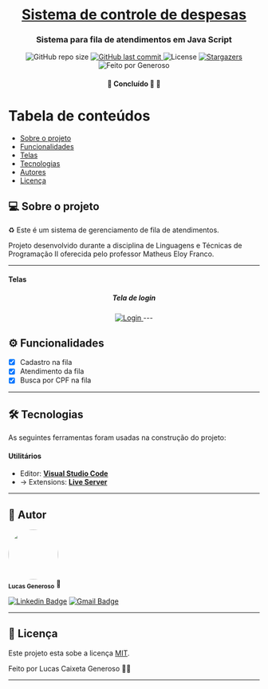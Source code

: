 <h1 align="center">
     <a href="#" alt="site do ecoleta"> Sistema de controle de despesas</a>
</h1>

<h3 align="center">
    Sistema para fila de atendimentos em Java Script
</h3>

<p align="center">
  <img alt="GitHub repo size" src="https://img.shields.io/github/repo-size/generoso28/filaAtendimentoModelo">
  
  <a href="https://github.com/generoso28/filaAtendimentoModelo/commits/master">
    <img alt="GitHub last commit" src="https://img.shields.io/github/last-commit/generoso28/filaAtendimentoModelo">
  </a>
    
   <img alt="License" src="https://img.shields.io/badge/license-MIT-brightgreen">
   <a href="https://github.com/anacleto241/sistemaControleDespesas/stargazers">
    <img alt="Stargazers" src="https://img.shields.io/github/stars/generoso28/filaAtendimentoModelo?style=social">
  </a>
    <img alt="Feito por Generoso" src="https://img.shields.io/badge/feito%20por-Generoso-%237519C1">
  </a> 
 
</p>

<h4 align="center">
	🚧   Concluído 🚀 🚧
</h4>

Tabela de conteúdos
=================
<!--ts-->
   * [Sobre o projeto](#-sobre-o-projeto)
   * [Funcionalidades](#-funcionalidades)
   * [Telas](#-telas)
   * [Tecnologias](#-tecnologias)
   * [Autores](#-autores)
   * [Licença](#-licença)
<!--te-->


## 💻 Sobre o projeto

♻️ Este é um sistema de gerenciamento de fila de atendimentos.

Projeto desenvolvido durante a disciplina de Linguagens e Técnicas de Programação II oferecida pelo professor Matheus Eloy Franco.

---

#### **Telas**
<h5 align="center">
    Tela de login
</h5>
<p align="center">  
  <a href="https://github.com/anacleto241/sistemaControleDespesas/assets/131410501/eec5bd3f-6c52-485a-9375-c02493d502b0">
    <img alt="Login" src="https://github.com/anacleto241/sistemaControleDespesas/assets/131410501/eec5bd3f-6c52-485a-9375-c02493d502b0">
  </a>
---

## ⚙️ Funcionalidades
  - [x] Cadastro na fila
  - [x] Atendimento da fila
  - [x] Busca por CPF na fila
---

## 🛠 Tecnologias

As seguintes ferramentas foram usadas na construção do projeto:

#### **Utilitários**

-   Editor:  **[Visual Studio Code](https://code.visualstudio.com/)**
-   → Extensions:  **[Live Server](https://marketplace.visualstudio.com/items?itemName=ritwickdey.LiveServer)**


---

## 🦸 Autor
<a>
 <img style="border-radius: 50%;" src="https://avatars3.githubusercontent.com/u/131410501?s=460&u=61b426b901b8fe02e12019b1fdb67bf0072d4f00&v=4" width="100px;" alt=""/>
 <br />
 <sub><b>Lucas Generoso</b></sub></a> <a>🚀</a>
 <br />
 
[![Linkedin Badge](https://img.shields.io/badge/-Lucas_Generoso-blue?style=flat-square&logo=Linkedin&logoColor=white&link=https://www.linkedin.com/in/lucascgeneroso/)](https://www.linkedin.com/in/lucascgeneroso/) 
[![Gmail Badge](https://img.shields.io/badge/-lucas.generoso@alunos.ifsuldeminas.edu.br-c14438?style=flat-square&logo=Gmail&logoColor=white&link=mailto:lucas.generoso@alunos.ifsuldeminas.edu.br)](mailto:lucas.generoso@alunos.ifsuldeminas.edu.br)

---

## 📝 Licença

Este projeto esta sobe a licença [MIT](./LICENSE).

Feito por Lucas Caixeta Generoso 👋🏽

---
